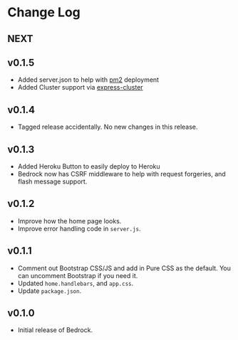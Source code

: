# Change Log
## NEXT

## v0.1.5
* Added server.json to help with [pm2](https://github.com/Unitech/pm2) deployment
* Added Cluster support via [express-cluster](https://www.npmjs.com/package/express-cluster)

## v0.1.4
* Tagged release accidentally. No new changes in this release.

## v0.1.3
* Added Heroku Button to easily deploy to Heroku
* Bedrock now has CSRF middleware to help with request forgeries, and flash message support. 

## v0.1.2
* Improve how the home page looks.
* Improve error handling code in `server.js`.

## v0.1.1
* Comment out Bootstrap CSS/JS and add in Pure CSS as the default. You can uncomment Bootstrap if you need it.
* Updated `home.handlebars`, and `app.css`.
* Update `package.json`.

## v0.1.0
* Initial release of Bedrock.
